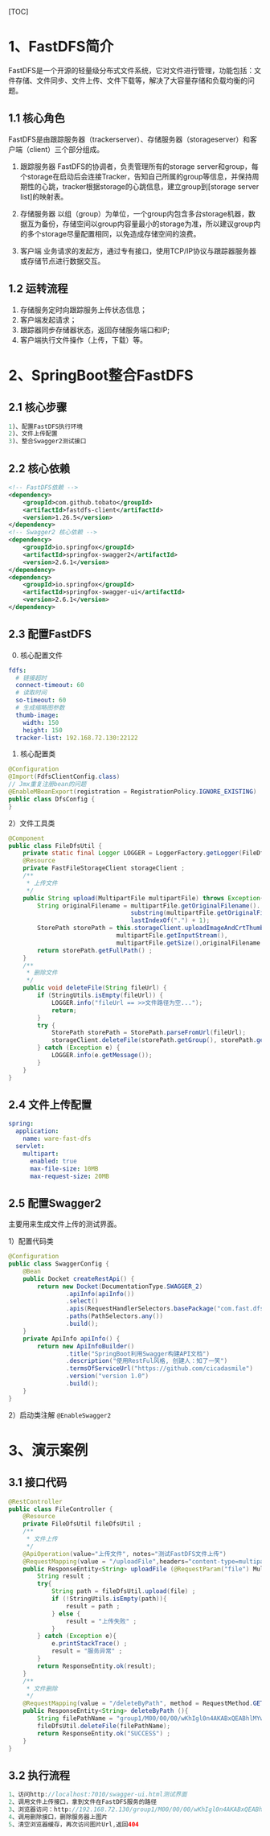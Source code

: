 [TOC]

# 1、FastDFS简介
FastDFS是一个开源的轻量级分布式文件系统，它对文件进行管理，功能包括：文件存储、文件同步、文件上传、文件下载等，解决了大容量存储和负载均衡的问题。

## 1.1 核心角色
FastDFS是由跟踪服务器（trackerserver）、存储服务器（storageserver）和客户端（client）三个部分组成。

1. 跟踪服务器
FastDFS的协调者，负责管理所有的storage server和group，每个storage在启动后会连接Tracker，告知自己所属的group等信息，并保持周期性的心跳，tracker根据storage的心跳信息，建立group到[storage server list]的映射表。

2. 存储服务器
以组（group）为单位，一个group内包含多台storage机器，数据互为备份，存储空间以group内容量最小的storage为准，所以建议group内的多个storage尽量配置相同，以免造成存储空间的浪费。

3. 客户端
业务请求的发起方，通过专有接口，使用TCP/IP协议与跟踪器服务器或存储节点进行数据交互。

## 1.2 运转流程
1. 存储服务定时向跟踪服务上传状态信息；
2. 客户端发起请求；
3. 跟踪器同步存储器状态，返回存储服务端口和IP;
4. 客户端执行文件操作（上传，下载）等。

# 2、SpringBoot整合FastDFS
## 2.1 核心步骤
```java
1)、配置FastDFS执行环境
2)、文件上传配置
3)、整合Swagger2测试接口
```
## 2.2 核心依赖
```xml
<!-- FastDFS依赖 -->
<dependency>
    <groupId>com.github.tobato</groupId>
    <artifactId>fastdfs-client</artifactId>
    <version>1.26.5</version>
</dependency>
<!-- Swagger2 核心依赖 -->
<dependency>
    <groupId>io.springfox</groupId>
    <artifactId>springfox-swagger2</artifactId>
    <version>2.6.1</version>
</dependency>
<dependency>
    <groupId>io.springfox</groupId>
    <artifactId>springfox-swagger-ui</artifactId>
    <version>2.6.1</version>
</dependency>
```
## 2.3 配置FastDFS
0) 核心配置文件
```yml
fdfs:
  # 链接超时
  connect-timeout: 60
  # 读取时间
  so-timeout: 60
  # 生成缩略图参数
  thumb-image:
    width: 150
    height: 150
  tracker-list: 192.168.72.130:22122
```
1) 核心配置类
```java
@Configuration
@Import(FdfsClientConfig.class)
// Jmx重复注册bean的问题
@EnableMBeanExport(registration = RegistrationPolicy.IGNORE_EXISTING)
public class DfsConfig {
}
```
2）文件工具类
```java
@Component
public class FileDfsUtil {
    private static final Logger LOGGER = LoggerFactory.getLogger(FileDfsUtil.class);
    @Resource
    private FastFileStorageClient storageClient ;
    /**
     * 上传文件
     */
    public String upload(MultipartFile multipartFile) throws Exception{
        String originalFilename = multipartFile.getOriginalFilename().
                                  substring(multipartFile.getOriginalFilename().
                                  lastIndexOf(".") + 1);
        StorePath storePath = this.storageClient.uploadImageAndCrtThumbImage(
                              multipartFile.getInputStream(),
                              multipartFile.getSize(),originalFilename , null);
        return storePath.getFullPath() ;
    }
    /**
     * 删除文件
     */
    public void deleteFile(String fileUrl) {
        if (StringUtils.isEmpty(fileUrl)) {
            LOGGER.info("fileUrl == >>文件路径为空...");
            return;
        }
        try {
            StorePath storePath = StorePath.parseFromUrl(fileUrl);
            storageClient.deleteFile(storePath.getGroup(), storePath.getPath());
        } catch (Exception e) {
            LOGGER.info(e.getMessage());
        }
    }
}
```
## 2.4 文件上传配置
```yml
spring:
  application:
    name: ware-fast-dfs
  servlet:
    multipart:
      enabled: true
      max-file-size: 10MB
      max-request-size: 20MB
```
## 2.5 配置Swagger2
主要用来生成文件上传的测试界面。

1）配置代码类
```java
@Configuration
public class SwaggerConfig {
    @Bean
    public Docket createRestApi() {
        return new Docket(DocumentationType.SWAGGER_2)
                .apiInfo(apiInfo())
                .select()
                .apis(RequestHandlerSelectors.basePackage("com.fast.dfs"))
                .paths(PathSelectors.any())
                .build();
    }
    private ApiInfo apiInfo() {
        return new ApiInfoBuilder()
                .title("SpringBoot利用Swagger构建API文档")
                .description("使用RestFul风格, 创建人：知了一笑")
                .termsOfServiceUrl("https://github.com/cicadasmile")
                .version("version 1.0")
                .build();
    }
}
```
2）启动类注解
`@EnableSwagger2`

# 3、演示案例
## 3.1 接口代码
```java
@RestController
public class FileController {
    @Resource
    private FileDfsUtil fileDfsUtil ;
    /**
     * 文件上传
     */
    @ApiOperation(value="上传文件", notes="测试FastDFS文件上传")
    @RequestMapping(value = "/uploadFile",headers="content-type=multipart/form-data", method = RequestMethod.POST)
    public ResponseEntity<String> uploadFile (@RequestParam("file") MultipartFile file){
        String result ;
        try{
            String path = fileDfsUtil.upload(file) ;
            if (!StringUtils.isEmpty(path)){
                result = path ;
            } else {
                result = "上传失败" ;
            }
        } catch (Exception e){
            e.printStackTrace() ;
            result = "服务异常" ;
        }
        return ResponseEntity.ok(result);
    }
    /**
     * 文件删除
     */
    @RequestMapping(value = "/deleteByPath", method = RequestMethod.GET)
    public ResponseEntity<String> deleteByPath (){
        String filePathName = "group1/M00/00/00/wKhIgl0n4AKABxQEABhlMYw_3Lo825.png" ;
        fileDfsUtil.deleteFile(filePathName);
        return ResponseEntity.ok("SUCCESS") ;
    }
}
```
## 3.2 执行流程
```java
1、访问http://localhost:7010/swagger-ui.html测试界面
2、调用文件上传接口，拿到文件在FastDFS服务的路径
3、浏览器访问：http://192.168.72.130/group1/M00/00/00/wKhIgl0n4AKABxQEABhlMYw_3Lo825.png
4、调用删除接口，删除服务器上图片
5、清空浏览器缓存，再次访问图片Url,返回404
```